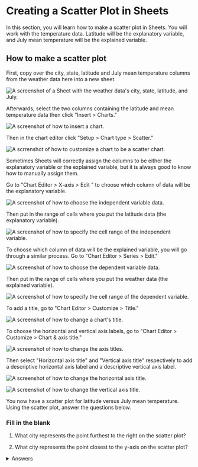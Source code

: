 <!-- Copyright (C)  Google, Runestone Interactive LLC
  This work is licensed under the Creative Commons Attribution-ShareAlike 4.0
  International License. To view a copy of this license, visit
  http://creativecommons.org/licenses/by-sa/4.0/. -->

Creating a Scatter Plot in Sheets
=================================

In this section, you will learn how to make a scatter plot in Sheets.
You will work with the temperature data. Latitude will be the
explanatory variable, and July mean temperature will be the explained
variable.

How to make a scatter plot
--------------------------

First, copy over the city, state, latitude and July mean temperature
columns from the weather data here into a new sheet.

![A screenshot of a Sheet with the weather data\'s city, state, latitude, and July.](figures/create_a_scatter_copy_data.png)

Afterwards, select the two columns containing the latitude and mean
temperature data then click "Insert \> Charts."

![A screenshot of how to insert a chart.](figures/create_a_scatter_insert_chart.png)

Then in the chart editor click "Setup \> Chart type \> Scatter."

![A scrrenshot of how to customize a chart to be a scatter chart.](figures/create_a_scatter_plot_choose_scatter.png)

Sometimes Sheets will correctly assign the columns to be either the
explanatory variable or the explained variable, but it is always good to
know how to manually assign them.

Go to "Chart Editor \> X-axis \> Edit " to choose which column of data
will be the explanatory variable.

![A screenshot of how to choose the independent variable data.](figures/create_a_scatter_xaxis1.png)

Then put in the range of cells where you put the latitude data (the
explanatory variable).

![A screenshot of how to specify the cell range of the independent variable.](figures/create_a_scatter_xaxis2.png)

To choose which column of data will be the explained variable, you will
go through a similar process. Go to "Chart Editor \> Series \> Edit."

![A screenshot of how to choose the dependent variable data.](figures/create_a_scatter_yaxis1.png)

Then put in the range of cells where you put the weather data (the
explained variable).

![A screenshot of how to specify the cell range of the dependent variable.](figures/create_a_scatter_yaxis2.png)

To add a title, go to "Chart Editor \> Customize \> Title."

![A screenshot of how to change a chart\'s title.](figures/create_a_scatter_title.png)

To choose the horizontal and vertical axis labels, go to "Chart Editor
\> Customize \> Chart & axis title."

![A screenshot of how to change the axis titles.](figures/create_a_scatter_axistitle1.png)

Then select "Horizontal axis title" and "Vertical axis title"
respectively to add a descriptive horizontal axis label and a
descriptive vertical axis label.

![A screenshot of how to change the horizontal axis title.](figures/create_a_scatter_horizontal_label.png)

![A screenshot of how to change the vertical axis title.](figures/create_a_scatter_vertical_label.png)

You now have a scatter plot for latitude versus July mean temperature.
Using the scatter plot, answer the questions below.

### Fill in the blank

1. What city represents the point furthest to the right on the
scatter plot?

2. What city represents the point closest to the y-axis on the
scatter plot?

<details>
<summary>Answers</summary>
<br>
 
1. Seattle
 
2. Miami-Hialeah
 
</details>